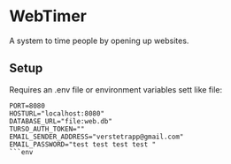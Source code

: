 # WebTimer

A system to time people by opening up websites. 

## Setup
Requires an .env file or environment variables sett like file: 
```env
PORT=8080
HOSTURL="localhost:8080"
DATABASE_URL="file:web.db"
TURSO_AUTH_TOKEN=""
EMAIL_SENDER_ADDRESS="verstetrapp@gmail.com"
EMAIL_PASSWORD="test test test test "
```env